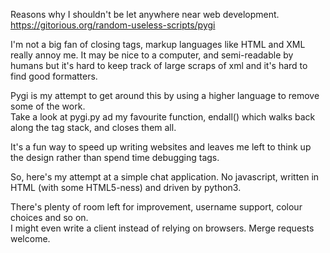 Reasons why I shouldn't be let anywhere near web development.  
<https://gitorious.org/random-useless-scripts/pygi>

  
I'm not a big fan of closing tags, markup languages like HTML and XML really
annoy me. It may be nice to a computer, and semi-readable by humans but it's
hard to keep track of large scraps of xml and it's hard to find good
formatters.

Pygi is my attempt to get around this by using a higher language to remove
some of the work.  
Take a look at pygi.py ad my favourite function, endall() which walks back
along the tag stack, and closes them all.

It's a fun way to speed up writing websites and leaves me left to think up the
design rather than spend time debugging tags.

So, here's my attempt at a simple chat application. No javascript, written in
HTML (with some HTML5-ness) and driven by python3.

There's plenty of room left for improvement, username support, colour choices
and so on.  
I might even write a client instead of relying on browsers. Merge requests
welcome.  
